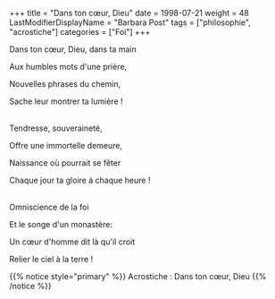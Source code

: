 +++
title = "Dans ton cœur, Dieu"
date = 1998-07-21
weight = 48
LastModifierDisplayName = "Barbara Post"
tags = ["philosophie", "acrostiche"]
categories = ["Foi"]
+++

Dans ton cœur, Dieu, dans ta main

Aux humbles mots d'une prière,

Nouvelles phrases du chemin,

Sache leur montrer ta lumière !

 \
Tendresse, souveraineté,

Offre une immortelle demeure,

Naissance où pourrait se fêter

Chaque jour ta gloire à chaque heure !

 \
Omniscience de la foi

Et le songe d'un monastère:

Un cœur d'homme dit là qu'il croit

Relier le ciel à la terre !

{{% notice style="primary" %}}
Acrostiche : Dans ton cœur, Dieu
{{% /notice %}}
